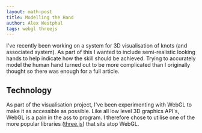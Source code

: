 ```yaml
---
layout: math-post
title: Modelling the Hand
author: Alex Westphal
tags: webgl threejs
---
```


I've recently been working on a system for 3D visualisation of knots (and associated system). As part of this I wanted
to include semi-realistic looking hands to help indicate how the skill should be achieved. Trying to accurately model
the human hand turned out to be more complicated than I originally thought so there was enough for a full article.

## Technology

As part of the visualisation project, I've been experimenting with WebGL to make it as accessible as possible. Like all
low level 3D graphics API's, WebGL is a pain in the ass to program. I therefore chose to utilise one of the more popular
libraries ([three.js](http://threejs.org/)) that sits atop WebGL.

